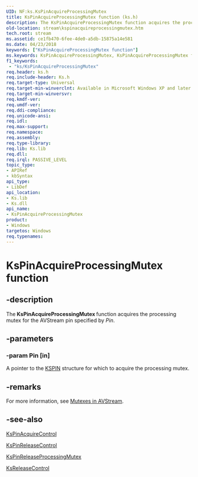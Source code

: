 ```yaml
---
UID: NF:ks.KsPinAcquireProcessingMutex
title: KsPinAcquireProcessingMutex function (ks.h)
description: The KsPinAcquireProcessingMutex function acquires the processing mutex for the AVStream pin specified by Pin.
old-location: stream\kspinacquireprocessingmutex.htm
tech.root: stream
ms.assetid: ce1fb470-6fee-4de0-a5db-15875a14e581
ms.date: 04/23/2018
keywords: ["KsPinAcquireProcessingMutex function"]
ms.keywords: KsPinAcquireProcessingMutex, KsPinAcquireProcessingMutex function [Streaming Media Devices], avfunc_d06d3037-45b0-4931-86e4-ef7c586bcdf1.xml, ks/KsPinAcquireProcessingMutex, stream.kspinacquireprocessingmutex
f1_keywords:
 - "ks/KsPinAcquireProcessingMutex"
req.header: ks.h
req.include-header: Ks.h
req.target-type: Universal
req.target-min-winverclnt: Available in Microsoft Windows XP and later operating systems and DirectX 8.0 and later DirectX versions.
req.target-min-winversvr: 
req.kmdf-ver: 
req.umdf-ver: 
req.ddi-compliance: 
req.unicode-ansi: 
req.idl: 
req.max-support: 
req.namespace: 
req.assembly: 
req.type-library: 
req.lib: Ks.lib
req.dll: 
req.irql: PASSIVE_LEVEL
topic_type:
- APIRef
- kbSyntax
api_type:
- LibDef
api_location:
- Ks.lib
- Ks.dll
api_name:
- KsPinAcquireProcessingMutex
product:
- Windows
targetos: Windows
req.typenames: 
---
```


# KsPinAcquireProcessingMutex function


## -description


The<b> KsPinAcquireProcessingMutex </b>function acquires the processing mutex for the AVStream pin specified by <i>Pin</i>.


## -parameters




### -param Pin [in]

A pointer to the <a href="https://docs.microsoft.com/windows-hardware/drivers/ddi/ks/ns-ks-_kspin">KSPIN</a> structure for which to acquire the processing mutex.


## -remarks



For more information, see <a href="https://docs.microsoft.com/windows-hardware/drivers/stream/mutexes-in-avstream">Mutexes in AVStream</a>.




## -see-also




<a href="https://docs.microsoft.com/windows-hardware/drivers/ddi/ks/nf-ks-kspinacquirecontrol">KsPinAcquireControl</a>



<a href="https://docs.microsoft.com/windows-hardware/drivers/ddi/ks/nf-ks-kspinreleasecontrol">KsPinReleaseControl</a>



<a href="https://docs.microsoft.com/windows-hardware/drivers/ddi/ks/nf-ks-kspinreleaseprocessingmutex">KsPinReleaseProcessingMutex</a>



<a href="https://docs.microsoft.com/windows-hardware/drivers/ddi/ks/nf-ks-ksreleasecontrol">KsReleaseControl</a>
 

 

